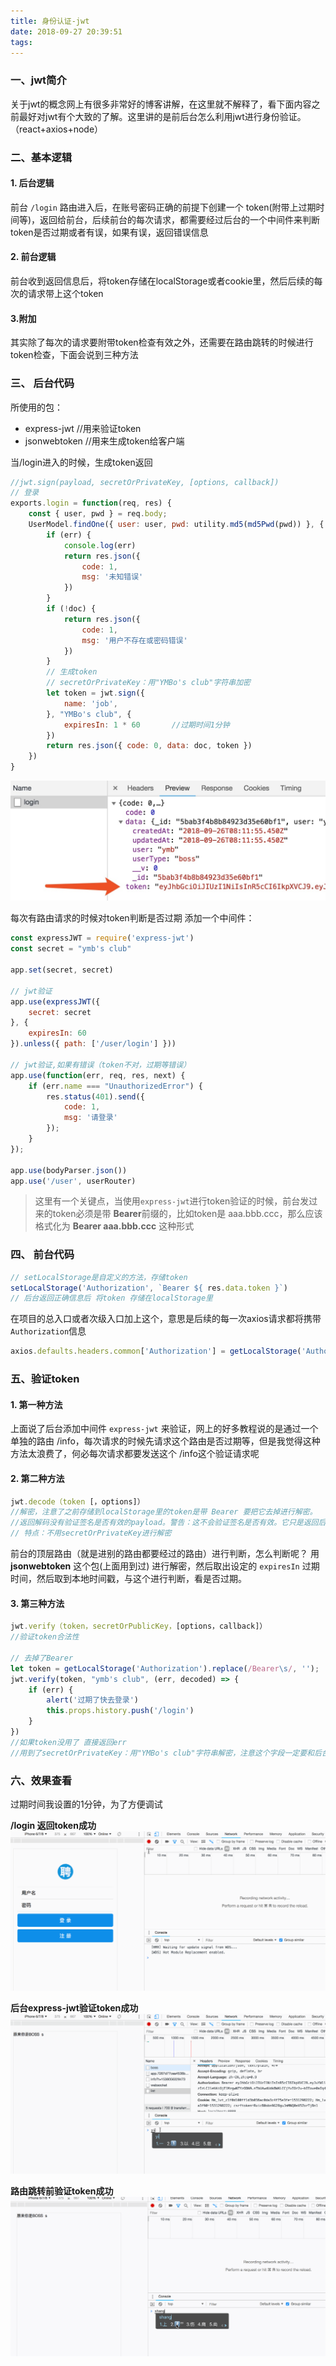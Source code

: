 ```yaml
---
title: 身份认证-jwt
date: 2018-09-27 20:39:51
tags:
---
```

### 一、jwt简介
关于jwt的概念网上有很多非常好的博客讲解，在这里就不解释了，看下面内容之前最好对jwt有个大致的了解。这里讲的是前后台怎么利用jwt进行身份验证。（react+axios+node）

### 二、基本逻辑
#### 1. 后台逻辑
前台 `/login` 路由进入后，在账号密码正确的前提下创建一个 token(附带上过期时间等)，返回给前台，后续前台的每次请求，都需要经过后台的一个中间件来判断 token是否过期或者有误，如果有误，返回错误信息

#### 2. 前台逻辑
前台收到返回信息后，将token存储在localStorage或者cookie里，然后后续的每次的请求带上这个token

#### 3.附加
其实除了每次的请求要附带token检查有效之外，还需要在路由跳转的时候进行token检查，下面会说到三种方法


### 三、 后台代码
所使用的包：
* express-jwt                  //用来验证token
* jsonwebtoken              //用来生成token给客户端

当/login进入的时候，生成token返回
``` javascript
//jwt.sign(payload, secretOrPrivateKey, [options, callback])
// 登录
exports.login = function(req, res) {
    const { user, pwd } = req.body;
    UserModel.findOne({ user: user, pwd: utility.md5(md5Pwd(pwd)) }, { pwd: 0 }, (err, doc) => {
        if (err) {
            console.log(err)
            return res.json({
                code: 1,
                msg: '未知错误'
            })
        }
        if (!doc) {
            return res.json({
                code: 1,
                msg: '用户不存在或密码错误'
            })
        }
        // 生成token
        // secretOrPrivateKey：用"YMBo's club"字符串加密
        let token = jwt.sign({
            name: 'job',
        }, "YMBo's club", {
            expiresIn: 1 * 60       //过期时间1分钟
        })
        return res.json({ code: 0, data: doc, token })
    })
}
```
![/login后返回信息](/images/身份认证-jwt/1.jpeg)

每次有路由请求的时候对token判断是否过期
添加一个中间件：
``` javascript
const expressJWT = require('express-jwt')
const secret = "ymb's club"

app.set(secret, secret)

// jwt验证
app.use(expressJWT({
    secret: secret
}, {
    expiresIn: 60
}).unless({ path: ['/user/login'] }))

// jwt验证,如果有错误（token不对，过期等错误）
app.use(function(err, req, res, next) {
    if (err.name === "UnauthorizedError") {
        res.status(401).send({
            code: 1,
            msg: '请登录'
        });
    }
});

app.use(bodyParser.json())
app.use('/user', userRouter)
```

> 这里有一个关键点，当使用`express-jwt`进行token验证的时候，前台发过来的token必须是带 **Bearer**前缀的，比如token是
>aaa.bbb.ccc，那么应该格式化为 **Bearer aaa.bbb.ccc** 这种形式


### 四、 前台代码
``` javascript
// setLocalStorage是自定义的方法，存储token
setLocalStorage('Authorization', `Bearer ${ res.data.token }`)
// 后台返回正确信息后 将token 存储在localStorage里
```
在项目的总入口或者次级入口加上这个，意思是后续的每一次axios请求都将携带`Authorization`信息
``` javascript
axios.defaults.headers.common['Authorization'] = getLocalStorage('Authorization');
```

### 五、验证token

#### 1. 第一种方法
上面说了后台添加中间件 `express-jwt` 来验证，网上的好多教程说的是通过一个单独的路由 /info，每次请求的时候先请求这个路由是否过期等，但是我觉得这种方法太浪费了，何必每次请求都要发送这个 /info这个验证请求呢

#### 2. 第二种方法
``` javascript
jwt.decode（token [，options]） 
//解密，注意了之前存储到localStorage里的token是带 Bearer 要把它去掉进行解密。
//返回解码没有验证签名是否有效的payload。警告：这不会验证签名是否有效。它只是返回后端设置的payload
// 特点：不用secretOrPrivateKey进行解密
```
前台的顶层路由（就是进别的路由都要经过的路由）进行判断，怎么判断呢？
用 **jsonwebtoken** 这个包(上面用到过) 进行解密，然后取出设定的 `expiresIn` 过期时间，然后取到本地时间戳，与这个进行判断，看是否过期。

#### 3. 第三种方法
``` javascript
jwt.verify（token，secretOrPublicKey，[options，callback]）
//验证token合法性

// 去掉了Bearer 
let token = getLocalStorage('Authorization').replace(/Bearer\s/, '');
jwt.verify(token, "ymb's club", (err, decoded) => {
    if (err) {
        alert('过期了快去登录')
        this.props.history.push('/login')
    }
})
//如果token没用了 直接返回err
//用到了secretOrPrivateKey：用"YMBo's club"字符串解密，注意这个字段一定要和后台那个加密字段一致，否则它一致err
```

### 六、效果查看
过期时间我设置的1分钟，为了方便调试

**/login 返回token成功**
![返回token成功](/images/身份认证-jwt/show.gif)

**后台express-jwt验证token成功**
![后台express-jwt验证token成功](/images/身份认证-jwt/show2.gif)

**路由跳转前验证token成功**
![路由跳转前验证token成功](/images/身份认证-jwt/show3.gif)